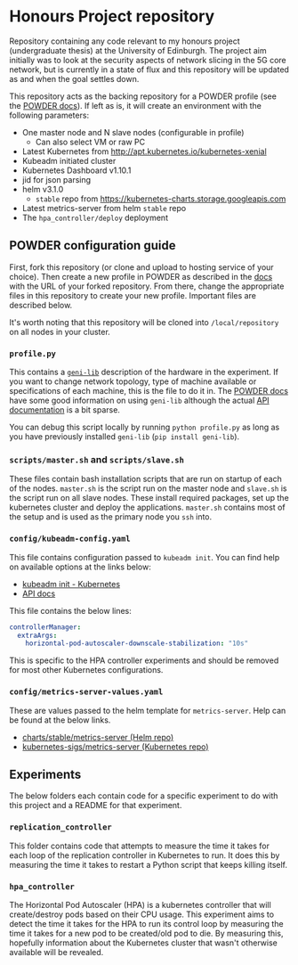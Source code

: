 # Honours Project repository

Repository containing any code relevant to my honours project (undergraduate thesis) at the University of Edinburgh. The project aim initially was to look at the security aspects of network slicing in the 5G core network, but is currently in a state of flux and this repository will be updated as and when the goal settles down.

This repository acts as the backing repository for a POWDER profile (see the [POWDER docs](http://docs.powderwireless.net/creating-profiles.html#\(part._repo-based-profiles\))). If left as is, it will create an environment with the following parameters:

 - One master node and N slave nodes (configurable in profile)
   - Can also select VM or raw PC
 - Latest Kubernetes from http://apt.kubernetes.io/kubernetes-xenial
 - Kubeadm initiated cluster
 - Kubernetes Dashboard v1.10.1
 - jid for json parsing
 - helm v3.1.0
   - `stable` repo from https://kubernetes-charts.storage.googleapis.com
 - Latest metrics-server from helm `stable` repo
 - The `hpa_controller/deploy` deployment

## POWDER configuration guide

First, fork this repository (or clone and upload to hosting service of your choice). Then create a new profile in POWDER as described in the [docs](http://docs.powderwireless.net/creating-profiles.html#\(part._repo-based-profiles\)) with the URL of your forked repository. From there, change the appropriate files in this repository to create your new profile. Important files are described below.

It's worth noting that this repository will be cloned into `/local/repository` on all nodes in your cluster.

### `profile.py`

This contains a [`geni-lib`](https://docs.powderwireless.net/geni-lib/) description of the hardware in the experiment. If you want to change network topology, type of machine available or specifications of each machine, this is the file to do it in. The [POWDER docs](http://docs.powderwireless.net/geni-lib.html) have some good information on using `geni-lib` although the actual [API documentation](https://docs.powderwireless.net/geni-lib/) is a bit sparse.

You can debug this script locally by running `python profile.py` as long as you have previously installed `geni-lib` (`pip install geni-lib`).

### `scripts/master.sh` and `scripts/slave.sh`

These files contain bash installation scripts that are run on startup of each of the nodes. `master.sh`  is the script run on the master node and `slave.sh` is the script run on all slave nodes. These install required packages, set up the kubernetes cluster and deploy the applications. `master.sh` contains most of the setup and is used as the primary node you `ssh` into.

### `config/kubeadm-config.yaml`

This file contains configuration passed to `kubeadm init`. You can find help on available options at the links below:

 - [kubeadm init - Kubernetes](https://kubernetes.io/docs/reference/setup-tools/kubeadm/kubeadm-init/)
 - [API docs](https://godoc.org/k8s.io/kubernetes/cmd/kubeadm/app/apis/kubeadm/v1beta2)

This file contains the below lines:

``` yaml
controllerManager:
  extraArgs:
    horizontal-pod-autoscaler-downscale-stabilization: "10s"
```

This is specific to the HPA controller experiments and should be removed for most other Kubernetes configurations.

### `config/metrics-server-values.yaml`

These are values passed to the helm template for `metrics-server`. Help can be found at the below links.

 - [charts/stable/metrics-server (Helm repo)](https://github.com/helm/charts/tree/master/stable/metrics-server)
 - [kubernetes-sigs/metrics-server (Kubernetes repo)](https://github.com/kubernetes-sigs/metrics-server)

## Experiments

The below folders each contain code for a specific experiment to do with this project and a README for that experiment.

### `replication_controller`

This folder contains code that attempts to measure the time it takes for each loop of the replication controller in Kubernetes to run. It does this by measuring the time it takes to restart a Python script that keeps killing itself.

### `hpa_controller`

The Horizontal Pod Autoscaler (HPA) is a kubernetes controller that will create/destroy pods based on their CPU usage. This experiment aims to detect the time it takes for the HPA to run its control loop by measuring the time it takes for a new pod to be created/old pod to die. By measuring this, hopefully information about the Kubernetes cluster that wasn't otherwise available will be revealed.
